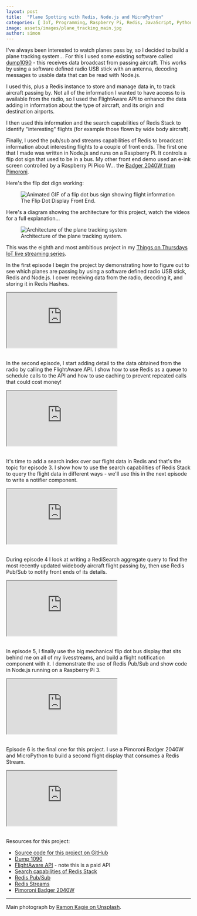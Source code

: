 ```yaml
---
layout: post
title:  "Plane Spotting with Redis, Node.js and MicroPython"
categories: [ IoT, Programming, Raspberry Pi, Redis, JavaScript, Python ]
image: assets/images/plane_tracking_main.jpg
author: simon
---
```

I've always been interested to watch planes pass by, so I decided to build a plane tracking system... For this I used some existing software called [dump1090](https://github.com/antirez/dump1090) - this receives data broadcast from passing aircraft.  This works by using a software defined radio USB stick with an antenna, decoding messages to usable data that can be read with Node.js.

I used this, plus a Redis instance to store and manage data in, to track aircraft passing by.  Not all of the information I wanted to have access to is available from the radio, so I used the FlightAware API to enhance the data adding in information about the type of aircraft, and its origin and destination airports.

I then used this information and the search capabilities of Redis Stack to identify "interesting" flights (for example those flown by wide body aircraft).

Finally, I used the pub/sub and streams capabilities of Redis to broadcast information about interesting flights to a couple of front ends.  The first one that I made was written in Node.js and runs on a Raspberry Pi.  It controls a flip dot sign that used to be in a bus.  My other front end demo used an e-ink screen controlled by a Raspberry Pi Pico W... the [Badger 2040W from Pimoroni](https://shop.pimoroni.com/products/badger-2040-w).

Here's the flip dot dign working:

<figure class="figure">
  <img src="{{ site.baseurl }}/assets/images/plane_tracking_flipdot.gif" alt="Animated GIF of a flip dot bus sign showing flight information">
  <figcaption class="figure-caption text-center">The Flip Dot Display Front End.</figcaption>
</figure>

Here's a diagram showing the architecture for this project, watch the videos for a full explanation...

<figure class="figure">
  <img src="{{ site.baseurl }}/assets/images/plane_tracking_architecture.png" class="figure-img img-fluid" alt="Architecture of the plane tracking system">
  <figcaption class="figure-caption text-center">Architecture of the plane tracking system.</figcaption>
</figure>

This was the eighth and most ambitious project in my [Things on Thursdays IoT live streaming series](/things-on-thursdays-livestreams/).  

In the first episode I begin the project by demonstrating how to figure out to see which planes are passing by using a software defined radio USB stick, Redis and Node.js.  I cover receiving data from the radio, decoding it, and storing it in Redis Hashes.

<div class="embed-responsive embed-responsive-16by9">
  <iframe class="embed-responsive-item" src="https://www.youtube.com/embed/TCTej1uihG4?start=21" allowfullscreen></iframe>
</div><br/>

In the second episode, I start adding detail to the data obtained from the radio by calling the FlightAware API.  I show how to use Redis as a queue to schedule calls to the API and how to use caching to prevent repeated calls that could cost money!

<div class="embed-responsive embed-responsive-16by9">
  <iframe class="embed-responsive-item" src="https://www.youtube.com/embed/Qu-_wvSJrdE?start=32" allowfullscreen></iframe>
</div><br/>

It's time to add a search index over our flight data in Redis and that's the topic for episode 3.  I show how to use the search capabilities of Redis Stack to query the flight data in different ways - we'll use this in the next episode to write a notifier component.

<div class="embed-responsive embed-responsive-16by9">
  <iframe class="embed-responsive-item" src="https://www.youtube.com/embed/IEx2WgWdhIA?start=23" allowfullscreen></iframe>
</div><br/>

During episode 4 I look at writing a RediSearch aggregate query to find the most recently updated widebody aircraft flight passing by, then use Redis Pub/Sub to notify front ends of its details.  

<div class="embed-responsive embed-responsive-16by9">
  <iframe class="embed-responsive-item" src="https://www.youtube.com/embed/fYnrNqSgqR4?start=25" allowfullscreen></iframe>
</div><br/>

In episode 5, I finally use the big mechanical flip dot bus display that sits behind me on all of my livesstreams, and build a flight notification component with it.  I demonstrate the use of Redis Pub/Sub and show code in Node.js running on a Raspberry Pi 3.

<div class="embed-responsive embed-responsive-16by9">
  <iframe class="embed-responsive-item" src="https://www.youtube.com/embed/i8grA5fsbdM?start=23" allowfullscreen></iframe>
</div><br/>

Episode 6 is the final one for this project.  I use a Pimoroni Badger 2040W and MicroPython to build a second flight display that consumes a Redis Stream.

<div class="embed-responsive embed-responsive-16by9">
  <iframe class="embed-responsive-item" src="https://www.youtube.com/embed/RROQA0QOq0k" allowfullscreen></iframe>
</div><br/>

Resources for this project:

* [Source code for this project on GitHub](https://github.com/simonprickett/local-aircraft-tracker)
* [Dump 1090](https://github.com/antirez/dump1090)
* [FlightAware API](https://flightaware.com/commercial/aeroapi/) - note this is a paid API
* [Search capabilities of Redis Stack](https://redis.io/docs/stack/search/)
* [Redis Pub/Sub](https://redis.io/docs/manual/pubsub/)
* [Redis Streams](https://redis.io/docs/data-types/streams-tutorial/)
* [Pimoroni Badger 2040W](https://shop.pimoroni.com/products/badger-2040-w)

--- 
Main photograph by [Ramon Kagie on Unsplash](https://unsplash.com/photos/WOyBhxyB8KI).
